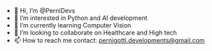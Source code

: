 - 👋 Hi, I’m @PerniDevs
- 👀 I’m interested in Python and AI development 
- 🌱 I’m currently learning Computer Vision 
- 💞️ I’m looking to collaborate on Healthcare and High tech 
- 📫 How to reach me contact: pernigotti.developments@gmail.com

<!---
PerniDevs/PerniDevs is a ✨ special ✨ repository because its `README.md` (this file) appears on your GitHub profile.
You can click the Preview link to take a look at your changes.
--->
